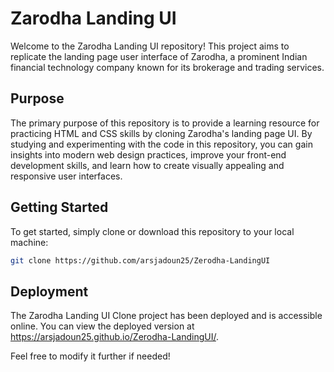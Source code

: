 # Zarodha Landing UI

Welcome to the Zarodha Landing UI repository! This project aims to replicate the landing page user interface of Zarodha, a prominent Indian financial technology company known for its brokerage and trading services.

## Purpose

The primary purpose of this repository is to provide a learning resource for practicing HTML and CSS skills by cloning Zarodha's landing page UI. By studying and experimenting with the code in this repository, you can gain insights into modern web design practices, improve your front-end development skills, and learn how to create visually appealing and responsive user interfaces.

## Getting Started

To get started, simply clone or download this repository to your local machine:

```bash
git clone https://github.com/arsjadoun25/Zerodha-LandingUI
```
## Deployment

The Zarodha Landing UI Clone project has been deployed and is accessible online. You can view the deployed version at https://arsjadoun25.github.io/Zerodha-LandingUI/.

Feel free to modify it further if needed!
